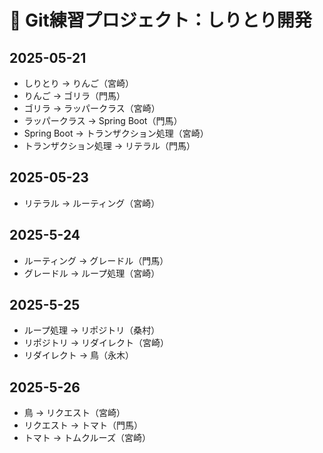 # 📘 Git練習プロジェクト：しりとり開発

## 2025-05-21

- しりとり → りんご（宮崎）
- りんご → ゴリラ（門馬）
- ゴリラ → ラッパークラス（宮崎）
- ラッパークラス → Spring Boot（門馬）
- Spring Boot → トランザクション処理（宮崎）
- トランザクション処理 → リテラル（門馬）

## 2025-05-23

- リテラル → ルーティング（宮崎）

## 2025-5-24

- ルーティング → グレードル（門馬）
- グレードル → ループ処理（宮崎）

## 2025-5-25

- ループ処理 → リポジトリ（桑村）
- リポジトリ → リダイレクト（宮崎）
- リダイレクト → 鳥（永木）

## 2025-5-26

- 鳥 → リクエスト（宮崎）
- リクエスト → トマト（門馬）
- トマト → トムクルーズ（宮崎）
